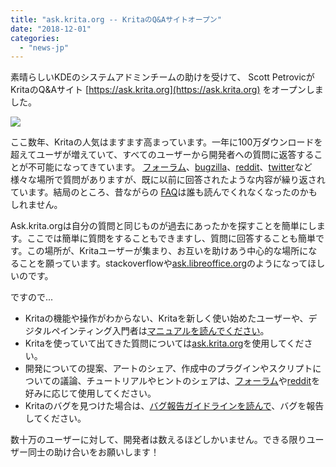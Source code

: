 ```yaml
---
title: "ask.krita.org -- KritaのQ&Aサイトオープン"
date: "2018-12-01"
categories: 
  - "news-jp"
---
```


素晴らしいKDEのシステムアドミンチームの助けを受けて、 Scott PetrovicがKritaのQ&Aサイト [https://ask.krita.org](https://ask.krita.org) をオープンしました。

[![](/images/posts/2018/ask.krita_.org_.png)](https://ask.krita.org)

ここ数年、Kritaの人気はますます高まっています。一年に100万ダウンロードを超えてユーザが増えていて、すべてのユーザーから開発者への質問に返答することが不可能になってきています。 [フォーラム](https://forum.kde.org/krita)、[bugzilla](https://bugs.kde.org/buglist.cgi?quicksearch=krita&list_id=1567676)、[reddit](http://www.reddit.com/r/krita)、[twitter](https://twitter.com/Krita_Painting)など様々な場所で質問がありますが、既に以前に回答されたような内容が繰り返されています。結局のところ、昔ながらの [FAQ](https://docs.krita.org/en/KritaFAQ.html)は誰も読んでくれなくなったのかもしれません。

Ask.krita.orgは自分の質問と同じものが過去にあったかを探すことを簡単にします。ここでは簡単に質問をすることもできますし、質問に回答することも簡単です。この場所が、Kritaユーザーが集まり、お互いを助けあう中心的な場所になることを願っています。stackoverflowや[ask.libreoffice.org](https://ask.libreoffice.org/en/)のようになってほしいのです。

ですので...

- Kritaの機能や操作がわからない、Kritaを新しく使い始めたユーザーや、デジタルペインティング入門者は[マニュアルを読んでください](https://docs.krita.org)。
- Kritaを使っていて出てきた質問については[ask.krita.org](https://ask.krita.org)を使用してください。
- 開発についての提案、アートのシェア、作成中のプラグインやスクリプトについての議論、チュートリアルやヒントのシェアは、[フォーラム](https://forum.kde.org/krita)や[reddit](https://www.reddit.com/r/krita)を好みに応じて使用してください。
- Kritaのバグを見つけた場合は、[バグ報告ガイドラインを読んで](https://docs.krita.org/en/untranslatable_pages/reporting_bugs.html)、バグを報告してください。

数十万のユーザーに対して、開発者は数えるほどしかいません。できる限りユーザー同士の助け合いをお願いします！
